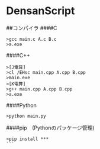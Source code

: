 # DensanScript

##コンパイラ
####C
```
>gcc main.c A.c B.c
>a.exe
```
####C++
```
>[J電算]
>cl /EHsc main.cpp A.cpp B.cpp
>main.exe
>[K電算]
>g++ main.cpp A.cpp B.cpp
>a.exe
```
####Python
```
>python main.py
```

####pip　(Pythonのパッケージ管理)
````
>pip install ***
```

